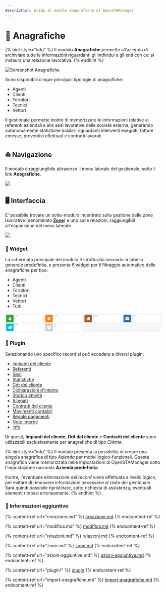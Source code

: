```yaml
---
description: Guida al modulo Anagrafiche di OpenSTAManager
---
```


# 👤 Anagrafiche

{% hint style="info" %}
Il modulo **Anagrafiche** permette all’azienda di archiviare tutte le informazioni riguardanti gli individui e gli enti con cui si instaura una relazione lavorativa.
{% endhint %}

![Screenshot Anagrafiche](https://firebasestorage.googleapis.com/v0/b/gitbook-x-prod.appspot.com/o/spaces%2F-LZJeLg23eVDvrCv74U7-887967055%2Fuploads%2FL9jxnCVWCwJY2W1pjbm0%2Ffile.png?alt=media)

Sono disponibili cinque principali tipologie di anagrafiche:

* Agenti
* Clienti
* Fornitori
* Tecnici
* Vettori

Il gestionale permette inoltre di memorizzare le informazioni relative ai referenti aziendali e alle sedi lavorative delle società esterne, generando autonomamente statistiche basilari riguardanti interventi eseguiti, fatture emesse, preventivi effettuati e contratti lavorati.

## ⛵ Navigazione

Il modulo è raggiungibile attraverso il menu laterale del gestionale, sotto il link **Anagrafiche**.

![](https://firebasestorage.googleapis.com/v0/b/gitbook-x-prod.appspot.com/o/spaces%2F-LZJeLg23eVDvrCv74U7-887967055%2Fuploads%2FLs4k5TwrOATHMnBZcMjX%2Ffile.png?alt=media)

## 🖥️ Interfaccia

E' possibile trovare un sotto-modulo incentrato sulla gestione delle zone lavorative (denominato [**Zone**](zone.md)) e uno sulle relazioni, raggiungibili all'espansione del menu laterale.

![](https://firebasestorage.googleapis.com/v0/b/gitbook-x-prod.appspot.com/o/spaces%2F-LZJeLg23eVDvrCv74U7-887967055%2Fuploads%2FegH49d56NeAchNg8yfQX%2Ffile.png?alt=media)

### 👾 Widget

La schermata principale del modulo è strutturata secondo la tabella generale predefinita, e presenta 6 widget per il filtraggio automatico delle anagrafiche per tipo:

* Agenti
* Clienti
* Fornitori
* Tecnici
* Vettori
* Tutti

![](../../.gitbook/assets/widgetanagrafiche.PNG)

### 🔧 Plugin

Selezionando uno specifico record si può accedere a diversi plugin:

* [Impianti del cliente](plugin/impianti-del-cliente.md)
* [Referenti](plugin/referenti.md)
* [Sedi](plugin/sedi.md)
* [Statistiche](plugin/statistiche.md)
* [Ddt del cliente](plugin/ddtdelcliente.md)
* [Dichiarazioni d'intento](plugin/dichiarazioni-dintento.md)
* [Storico attività](plugin/storico-attivita.md)
* [Allegati](plugin/allegati.md)
* [Contratti del cliente](plugin/contratti-del-cliente.md)
* [Movimenti contabili](plugin/movimenti-contabili.md)
* [Regole pagamenti](plugin/regole-pagamenti.md)
* [Note interne](plugin/note-interne.md)
* [Info](plugin/info.md)

Di questi, **Impianti del cliente**, **Ddt del cliente** e **Contratti del cliente** sono utilizzabili esclusivamente per anagrafiche di tipo _Cliente_.

{% hint style="info" %}
Il modulo presenta la possibilità di creare una singola anagrafica di tipo _Azienda_ per motivi logico-funzionali. Questa anagrafica viene memorizzata nelle impostazioni di OpenSTAManager sotto l'impostazione nascosta **Azienda predefinita**.

Inoltre, l'eventuale eliminazione dei _record_ viene effettuata a livello logico, per evitare di rimuovere informazioni necessarie al resto del gestionale. Sarà quindi possibile ripristinare, sotto richiesta di assistenza, eventuali elementi rimossi erroneamente.
{% endhint %}

### 🔽 Informazioni aggiuntive

{% content-ref url="creazione.md" %}
[creazione.md](creazione.md)
{% endcontent-ref %}

{% content-ref url="modifica.md" %}
[modifica.md](modifica.md)
{% endcontent-ref %}

{% content-ref url="relazioni.md" %}
[relazioni.md](relazioni.md)
{% endcontent-ref %}

{% content-ref url="zone.md" %}
[zone.md](zone.md)
{% endcontent-ref %}

{% content-ref url="azioni-aggiuntive.md" %}
[azioni-aggiuntive.md](azioni-aggiuntive.md)
{% endcontent-ref %}

{% content-ref url="plugin/" %}
[plugin](plugin/)
{% endcontent-ref %}

{% content-ref url="import-anagrafiche.md" %}
[import-anagrafiche.md](import-anagrafiche.md)
{% endcontent-ref %}
